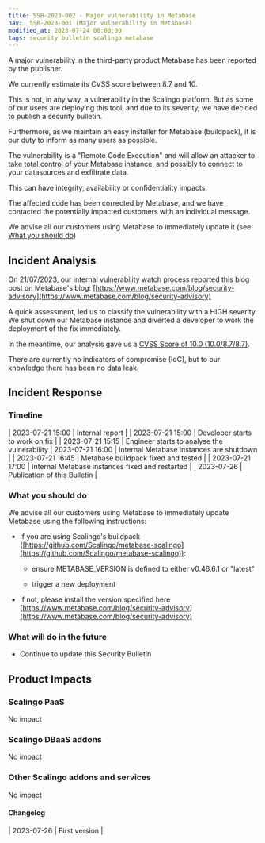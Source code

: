 ```yaml
---
title: SSB-2023-002 - Major vulnerability in Metabase
nav:  SSB-2023-001 (Major vulnerability in Metabase)
modified_at: 2023-07-24 00:00:00
tags: security bulletin scalingo metabase
---
```


A major vulnerability in the third-party product Metabase has been reported by the publisher.

We currently estimate its CVSS score between 8.7 and 10.

This is not, in any way, a vulnerability in the Scalingo platform. But as some of our users are deploying this tool, and due to its severity, we have decided to publish a security bulletin.

Furthermore, as we maintain an easy installer for Metabase (buildpack), it is our duty to inform as many users as possible.

The vulnerability is a "Remote Code Execution" and will allow an attacker to take total control of your Metabase instance, and possibly to connect to your datasources and exfiltrate data.

This can have integrity, availability or confidentiality impacts.

The affected code has been corrected by Metabase, and we have contacted the potentially impacted customers with an individual message.

We advise all our customers using Metabase to immediately update it (see [What you should do](#what-you-should-do))

## Incident Analysis

On 21/07/2023, our internal vulnerability watch process reported this blog post on Metabase's blog: [https://www.metabase.com/blog/security-advisory](https://www.metabase.com/blog/security-advisory)

A quick assessment, led us to classify the vulnerability with a HIGH severity.
We shut down our Metabase instance and diverted a developer to work the deployment of the fix immediately.

In the meantime, our analysis gave us a [CVSS Score of 10.0 (10.0/8.7/8.7)](https://nvd.nist.gov/vuln-metrics/cvss/v3-calculator?vector=AV:N/AC:L/PR:N/UI:N/S:C/C:H/I:H/A:H/E:U/RL:O/RC:C/CR:H/IR:H/AR:H/MAV:N/MAC:L/MPR:N/MUI:N/MS:C/MC:H/MI:H/MA:H&version=3.1).

There are currently no indicators of compromise (IoC), but to our knowledge there has been no data leak.

## Incident Response

### Timeline

| 2023-07-21 15:00 | Internal report |
| 2023-07-21 15:00 | Developer starts to work on fix |
| 2023-07-21 15:15 | Engineer starts to analyse the vulnerability
| 2023-07-21 16:00 | Internal Metabase instances are shutdown |
| 2023-07-21 16:45 | Metabase buildpack fixed and tested |
| 2023-07-21 17:00 | Internal Metabase instances fixed and restarted |
| 2023-07-26 | Publication of this Bulletin |

### What you should do

We advise all our customers using Metabase to immediately update Metabase using the following instructions:

- If you are using Scalingo's buildpack
  ([https://github.com/Scalingo/metabase-scalingo](https://github.com/Scalingo/metabase-scalingo)):

  - ensure METABASE_VERSION is defined to either v0.46.6.1 or "latest"

  - trigger a new deployment

- If not, please install the version specified here [https://www.metabase.com/blog/security-advisory](https://www.metabase.com/blog/security-advisory)

### What will do in the future

- Continue to update this Security Bulletin

## Product Impacts

### Scalingo PaaS

No impact

### Scalingo DBaaS addons

No impact

### Other Scalingo addons and services

No impact

#### **Changelog**

| 2023-07-26 |  First version |
